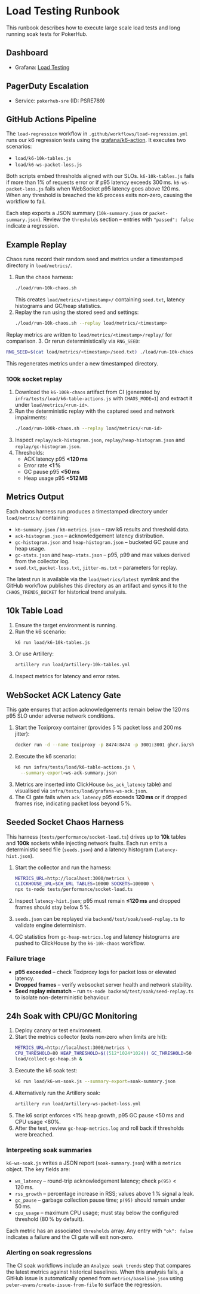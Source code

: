 # Load Testing Runbook
<!-- Update service IDs in this file if PagerDuty services change -->

This runbook describes how to execute large scale load tests and long running soak tests for PokerHub.

## Dashboard
- Grafana: [Load Testing](../analytics-dashboards.md#action-ack-latency)

## PagerDuty Escalation
- Service: `pokerhub-sre` (ID: PSRE789)

## GitHub Actions Pipeline

The `load-regression` workflow in `.github/workflows/load-regression.yml` runs our k6 regression tests using the [grafana/k6-action](https://github.com/grafana/k6-action). It executes two scenarios:

- `load/k6-10k-tables.js`
- `load/k6-ws-packet-loss.js`

Both scripts embed thresholds aligned with our SLOs. `k6-10k-tables.js` fails if more than 1% of requests error or if p95 latency exceeds 300 ms. `k6-ws-packet-loss.js` fails when WebSocket p95 latency goes above 120 ms. When any threshold is breached the k6 process exits non‑zero, causing the workflow to fail.

Each step exports a JSON summary (`10k-summary.json` or `packet-summary.json`). Review the `thresholds` section – entries with `"passed": false` indicate a regression.

## Example Replay

Chaos runs record their random seed and metrics under a timestamped directory in
`load/metrics/`.

1. Run the chaos harness:
   ```bash
   ./load/run-10k-chaos.sh
   ```
   This creates `load/metrics/<timestamp>/` containing `seed.txt`, latency
   histograms and GC/heap statistics.
2. Replay the run using the stored seed and settings:
   ```bash
   ./load/run-10k-chaos.sh --replay load/metrics/<timestamp>
   ```
Replay metrics are written to `load/metrics/<timestamp>/replay/` for
comparison.
3. Or rerun deterministically via `RNG_SEED`:
   ```bash
   RNG_SEED=$(cat load/metrics/<timestamp>/seed.txt) ./load/run-10k-chaos.sh
   ```
   This regenerates metrics under a new timestamped directory.

### 100k socket replay

1. Download the `k6-100k-chaos` artifact from CI (generated by `infra/tests/load/k6-table-actions.js` with `CHAOS_MODE=1`) and extract it under
   `load/metrics/<run-id>`.
2. Run the deterministic replay with the captured seed and network impairments:
   ```bash
   ./load/run-100k-chaos.sh --replay load/metrics/<run-id>
   ```
3. Inspect `replay/ack-histogram.json`, `replay/heap-histogram.json` and
   `replay/gc-histogram.json`.
4. Thresholds:
   - ACK latency p95 **<120 ms**
   - Error rate **<1 %**
   - GC pause p95 **<50 ms**
   - Heap usage p95 **<512 MB**

## Metrics Output

Each chaos harness run produces a timestamped directory under
`load/metrics/` containing:

- `k6-summary.json` / `k6-metrics.json` – raw k6 results and threshold data.
- `ack-histogram.json` – acknowledgement latency distribution.
- `gc-histogram.json` and `heap-histogram.json` – bucketed GC pause and heap
  usage.
- `gc-stats.json` and `heap-stats.json` – p95, p99 and max values derived from
  the collector log.
- `seed.txt`, `packet-loss.txt`, `jitter-ms.txt` – parameters for replay.

The latest run is available via the `load/metrics/latest` symlink and the
GitHub workflow publishes this directory as an artifact and syncs it to the
`CHAOS_TRENDS_BUCKET` for historical trend analysis.

## 10k Table Load

1. Ensure the target environment is running.
2. Run the k6 scenario:
   ```bash
   k6 run load/k6-10k-tables.js
   ```
3. Or use Artillery:
   ```bash
   artillery run load/artillery-10k-tables.yml
   ```
4. Inspect metrics for latency and error rates.

## WebSocket ACK Latency Gate

This gate ensures that action acknowledgements remain below the 120 ms p95 SLO under adverse network conditions.

1. Start the Toxiproxy container (provides 5 % packet loss and 200 ms jitter):
   ```bash
   docker run -d --name toxiproxy -p 8474:8474 -p 3001:3001 ghcr.io/shopify/toxiproxy
   ```
2. Execute the k6 scenario:
   ```bash
   k6 run infra/tests/load/k6-table-actions.js \
     --summary-export=ws-ack-summary.json
   ```
3. Metrics are inserted into ClickHouse (`ws_ack_latency` table) and visualised via `infra/tests/load/grafana-ws-ack.json`.
4. The CI gate fails when `ack_latency` p95 exceeds **120 ms** or if dropped frames rise, indicating packet loss beyond 5 %.

## Seeded Socket Chaos Harness

This harness (`tests/performance/socket-load.ts`) drives up to **10k** tables and
**100k** sockets while injecting network faults. Each run emits a deterministic
seed file (`seeds.json`) and a latency histogram (`latency-hist.json`).

1. Start the collector and run the harness:

   ```bash
   METRICS_URL=http://localhost:3000/metrics \
   CLICKHOUSE_URL=$CH_URL TABLES=10000 SOCKETS=100000 \
   npx ts-node tests/performance/socket-load.ts
   ```
2. Inspect `latency-hist.json`; p95 must remain **≤120 ms** and dropped frames
   should stay below 5 %.
3. `seeds.json` can be replayed via `backend/test/soak/seed-replay.ts` to
   validate engine determinism.
4. GC statistics from `gc-heap-metrics.log` and latency histograms are pushed to
   ClickHouse by the `k6-10k-chaos` workflow.

### Failure triage

- **p95 exceeded** – check Toxiproxy logs for packet loss or elevated latency.
- **Dropped frames** – verify websocket server health and network stability.
- **Seed replay mismatch** – run `ts-node backend/test/soak/seed-replay.ts` to
  isolate non-deterministic behaviour.

## 24h Soak with CPU/GC Monitoring

1. Deploy canary or test environment.
2. Start the metrics collector (exits non‑zero when limits are hit):
   ```bash
   METRICS_URL=http://localhost:3000/metrics \
   CPU_THRESHOLD=80 HEAP_THRESHOLD=$((512*1024*1024)) GC_THRESHOLD=50 \
   load/collect-gc-heap.sh &
   ```
3. Execute the k6 soak test:
   ```bash
   k6 run load/k6-ws-soak.js --summary-export=soak-summary.json
   ```
4. Alternatively run the Artillery soak:
   ```bash
   artillery run load/artillery-ws-packet-loss.yml
   ```
5. The k6 script enforces <1% heap growth, p95 GC pause <50 ms and CPU usage <80%.
6. After the test, review `gc-heap-metrics.log` and roll back if thresholds were breached.

### Interpreting soak summaries

`k6-ws-soak.js` writes a JSON report (`soak-summary.json`) with a `metrics`
object. The key fields are:

- `ws_latency` – round-trip acknowledgement latency; check `p(95)` < 120 ms.
- `rss_growth` – percentage increase in RSS; values above 1 % signal a leak.
- `gc_pause` – garbage collection pause time; `p(95)` should remain under 50 ms.
- `cpu_usage` – maximum CPU usage; must stay below the configured threshold
  (80 % by default).

Each metric has an associated `thresholds` array. Any entry with `"ok": false`
indicates a failure and the CI gate will exit non‑zero.

### Alerting on soak regressions

The CI soak workflows include an `Analyze soak trends` step that compares the
latest metrics against historical baselines. When this analysis fails, a GitHub
issue is automatically opened from `metrics/baseline.json` using
`peter-evans/create-issue-from-file` to surface the regression.

